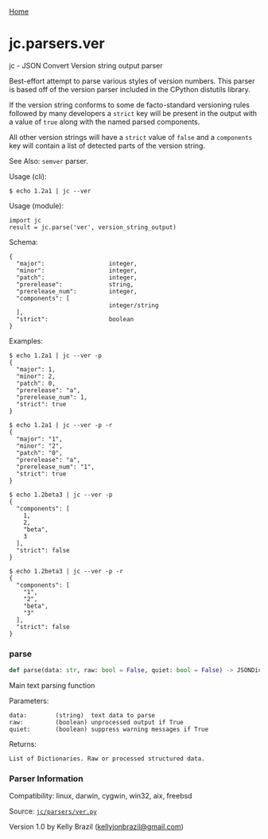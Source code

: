 [Home](https://kellyjonbrazil.github.io/jc/)
<a id="jc.parsers.ver"></a>

# jc.parsers.ver

jc - JSON Convert Version string output parser

Best-effort attempt to parse various styles of version numbers. This parser
is based off of the version parser included in the CPython distutils
library.

If the version string conforms to some de facto-standard versioning rules
followed by many developers a `strict` key will be present in the output
with a value of `true` along with the named parsed components.

All other version strings will have a `strict` value of `false` and a
`components` key will contain a list of detected parts of the version
string.

See Also: `semver` parser.

Usage (cli):

    $ echo 1.2a1 | jc --ver

Usage (module):

    import jc
    result = jc.parse('ver', version_string_output)

Schema:

    {
      "major":                  integer,
      "minor":                  integer,
      "patch":                  integer,
      "prerelease":             string,
      "prerelease_num":         integer,
      "components": [
                                integer/string
      ],
      "strict":                 boolean
    }

Examples:

    $ echo 1.2a1 | jc --ver -p
    {
      "major": 1,
      "minor": 2,
      "patch": 0,
      "prerelease": "a",
      "prerelease_num": 1,
      "strict": true
    }

    $ echo 1.2a1 | jc --ver -p -r
    {
      "major": "1",
      "minor": "2",
      "patch": "0",
      "prerelease": "a",
      "prerelease_num": "1",
      "strict": true
    }

    $ echo 1.2beta3 | jc --ver -p
    {
      "components": [
        1,
        2,
        "beta",
        3
      ],
      "strict": false
    }

    $ echo 1.2beta3 | jc --ver -p -r
    {
      "components": [
        "1",
        "2",
        "beta",
        "3"
      ],
      "strict": false
    }

<a id="jc.parsers.ver.parse"></a>

### parse

```python
def parse(data: str, raw: bool = False, quiet: bool = False) -> JSONDictType
```

Main text parsing function

Parameters:

    data:        (string)  text data to parse
    raw:         (boolean) unprocessed output if True
    quiet:       (boolean) suppress warning messages if True

Returns:

    List of Dictionaries. Raw or processed structured data.

### Parser Information
Compatibility:  linux, darwin, cygwin, win32, aix, freebsd

Source: [`jc/parsers/ver.py`](https://github.com/kellyjonbrazil/jc/blob/master/jc/parsers/ver.py)

Version 1.0 by Kelly Brazil (kellyjonbrazil@gmail.com)
